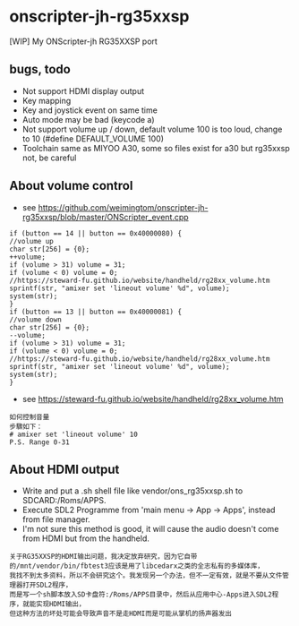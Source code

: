 # onscripter-jh-rg35xxsp
[WIP] My ONScripter-jh RG35XXSP port

## bugs, todo  
* Not support HDMI display output
* Key mapping  
* Key and joystick event on same time
* Auto mode may be bad (keycode a)  
* Not support volume up / down, default volume 100 is too loud, change to 10 (#define DEFAULT_VOLUME 100)  
* Toolchain same as MIYOO A30, some so files exist for a30 but rg35xxsp not, be careful  

## About volume control  
* see https://github.com/weimingtom/onscripter-jh-rg35xxsp/blob/master/ONScripter_event.cpp
```
if (button == 14 || button == 0x40000080) {
//volume up
char str[256] = {0};
++volume;
if (volume > 31) volume = 31;
if (volume < 0) volume = 0;
//https://steward-fu.github.io/website/handheld/rg28xx_volume.htm
sprintf(str, "amixer set 'lineout volume' %d", volume);
system(str);
}
if (button == 13 || button == 0x40000081) {
//volume down
char str[256] = {0};
--volume;
if (volume > 31) volume = 31;
if (volume < 0) volume = 0;
//https://steward-fu.github.io/website/handheld/rg28xx_volume.htm
sprintf(str, "amixer set 'lineout volume' %d", volume);
system(str);
}
```
* see https://steward-fu.github.io/website/handheld/rg28xx_volume.htm
```
如何控制音量
步驟如下：
# amixer set 'lineout volume' 10
P.S. Range 0-31
```

## About HDMI output
* Write and put a .sh shell file like vendor/ons_rg35xxsp.sh to SDCARD:/Roms/APPS.    
* Execute SDL2 Programme from 'main menu -> App -> Apps', instead from file manager.    
* I'm not sure this method is good, it will cause the audio doesn't come from HDMI but from the handheld.    
```
关于RG35XXSP的HDMI输出问题，我决定放弃研究，因为它自带的/mnt/vendor/bin/fbtest3应该是用了libcedarx之类的全志私有的多媒体库，
我找不到太多资料，所以不会研究这个。我发现另一个办法，但不一定有效，就是不要从文件管理器打开SDL2程序，
而是写一个sh脚本放入SD卡盘符:/Roms/APPS目录中，然后从应用中心-Apps进入SDL2程序，就能实现HDMI输出，
但这种方法的坏处可能会导致声音不是走HDMI而是可能从掌机的扬声器发出
```
